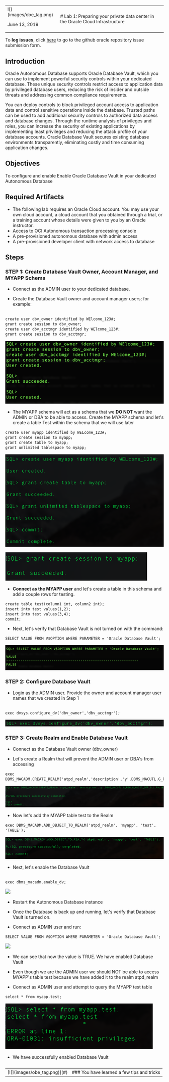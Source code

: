 <table class="tbl-heading"><tr><td class="td-logo">![](images/obe_tag.png)

June 13, 2019
</td>
<td class="td-banner">
# Lab 1: Preparing your private data center in the Oracle Cloud Infrastructure 
</td></tr><table>

To **log issues**, click [here](https://github.com/oracle/learning-library/issues/new) to go to the github oracle repository issue submission form.

## Introduction

Oracle Autonomous Database supports Oracle Database Vault, which you can use to implement powerful security controls within your dedicated database. These unique security controls restrict access to application data by privileged database users, reducing the risk of insider and outside threats and addressing common compliance requirements.

You can deploy controls to block privileged account access to application data and control sensitive operations inside the database. Trusted paths can be used to add additional security controls to authorized data access and database changes. Through the runtime analysis of privileges and roles, you can increase the security of existing applications by implementing least privileges and reducing the attack profile of your database accounts. Oracle Database Vault secures existing database environments transparently, eliminating costly and time consuming application changes.

## Objectives

To configure and enable Enable Oracle Database Vault in your dedicated Autonomous Database


## Required Artifacts

-   The following lab requires an Oracle Cloud account. You may use your own cloud account, a cloud account that you obtained through a trial, or a training account whose details were given to you by an Oracle instructor.
- Access to OCI Autonomous transaction processing console
- A pre-provisioned autonomous database with admin access
- A pre-provisioned developer client with network access to database

## Steps

### **STEP 1: Create Database Vault Owner, Account Manager, and MYAPP Schema**

-	Connect as the ADMIN user to your dedicated database.

-	Create the Database Vault owner and account manager users; for example:

```

create user dbv_owner identified by WElcome_123#;
grant create session to dbv_owner;
create user dbv_acctmgr identified by WElcome_123#;
grant create session to dbv_acctmgr;

```

![](./images/1200/createUsers.png)

-	The MYAPP schema will act as a schema that we **DO NOT** want the ADMIN or DBA to be able to access. Create the MYAPP schema and let's create a table Test within the schema that we will use later

```
create user myapp identified by WELcome_123#;
grant create session to myapp;
grant create table to myapp;
grant unlimited tablespace to myapp;
```

![](./images/1200/myapp.png)

![](./images/1200/createSessionmyapp.png)

-	**Connect as the MYAPP user** and let's create a table in this schema and add a couple rows for testing.

```
create table test(column1 int, column2 int);
insert into test values(1,2);
insert into test values(3,4);
commit;
```


-	Next, let's verify that Database Vault is not turned on with the command:

```
SELECT VALUE FROM V$OPTION WHERE PARAMETER = 'Oracle Database Vault';
```

![](./images/1200/valueFalse.png)


### **STEP 2: Configure Database Vault**

-	Login as the ADMIN user. Provide the owner and account manager user names that we created in Step 1

```

exec dvsys.configure_dv('dbv_owner','dbv_acctmgr');

```

![](./images/1200/configure.png)


### **STEP 3: Create Realm and Enable Database Vault**

-	Connect as the Database Vault owner (dbv_owner)

-	Let's create a Realm that will prevent the ADMIN user or DBA's from accessing 

```
exec DBMS_MACADM.CREATE_REALM('atpd_realm','description','y',DBMS_MACUTL.G_REALM_AUDIT_OFF,0,1,FALSE); 
```

![](./images/1200/createRealm.png)

-	Now let's add the MYAPP table test to the Realm

```
exec DBMS_MACADM.ADD_OBJECT_TO_REALM('atpd_realm', 'myapp', 'test', 'TABLE'); 
```

![](./images/1200/addObjectToRealm.png)


-	Next, let's enable the Database Vault

```

exec dbms_macadm.enable_dv;

```

![](./images/1200/enable.png)


- Restart the Autonomous Database instance

- Once the Database is back up and running, let's verify that Database Vault is turned on.

- Connect as ADMIN user and run:

```
SELECT VALUE FROM V$OPTION WHERE PARAMETER = 'Oracle Database Vault';
```

![](./images/1200/enable.png)

- We can see that now the value is TRUE. We have enabled Database Vault

- Even though we are the ADMIN user we should NOT be able to access MYAPP's table test because we have added it to the realm atpd_realm


- Connect as ADMIN user and attempt to query the MYAPP test table

```
select * from myapp.test;
```

![](./images/1200/insufficientPriv.png)


- We have successfully enabled Database Vault


<table>
<tr><td class="td-logo">[![](images/obe_tag.png)](#)</td>
<td class="td-banner">
### You have learned a few tips and tricks
</td>
</tr>
<table>
